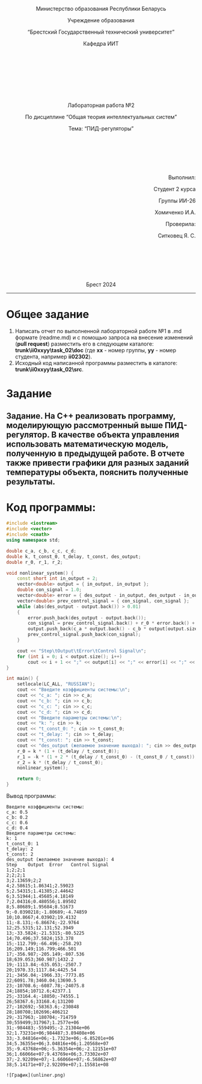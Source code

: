 <p align="center"> Министерство образования Республики Беларусь</p>
<p align="center">Учреждение образования</p>
<p align="center">“Брестский Государственный технический университет”</p>
<p align="center">Кафедра ИИТ</p>
<br><br><br><br><br><br><br>
<p align="center">Лабораторная работа №2</p>
<p align="center">По дисциплине “Общая теория интеллектуальных систем”</p>
<p align="center">Тема: “ПИД-регуляторы”</p>
<br><br><br><br><br>
<p align="right">Выполнил:</p>
<p align="right">Студент 2 курса</p>
<p align="right">Группы ИИ-26</p>
<p align="right">Хомиченко И.А.</p>
<p align="right">Проверила:</p>
<p align="right">Ситковец Я. С.</p>
<br><br><br><br><br>
<p align="center">Брест 2024</p>

---

# Общее задание #
1. Написать отчет по выполненной лабораторной работе №1 в .md формате (readme.md) и с помощью запроса на внесение изменений (**pull request**) разместить его в следующем каталоге: **trunk\ii0xxyy\task_02\doc** (где **xx** - номер группы, **yy** - номер студента, например **ii02302**).
2. Исходный код написанной программы разместить в каталоге: **trunk\ii0xxyy\task_02\src**.

# Задание #
Задание. На C++ реализовать программу, моделирующую рассмотренный выше ПИД-регулятор. В качестве объекта управления использовать математическую модель, полученную в предыдущей работе. В отчете также привести графики для разных заданий температуры объекта, пояснить полученные результаты.
---
# Код программы: #
```C++
#include <iostream>
#include <vector>
#include <cmath>
using namespace std;

double c_a, c_b, c_c, c_d;
double k, t_const_0, t_delay, t_const, des_output;
double r_0, r_1, r_2;

void nonlinear_system() {
	const short int in_output = 2;
	vector<double> output = { in_output, in_output }; 
	double con_signal = 1.0; 
	vector<double> error = { des_output - in_output, des_output - in_output }; 
	vector<double> prev_control_signal = { con_signal, con_signal }; 
	while (abs(des_output - output.back()) > 0.01)
	{
		error.push_back(des_output - output.back());
		con_signal = prev_control_signal.back() + r_0 * error.back() + r_1 * error[error.size() - 2] + r_2 * error[error.size() - 3];
		output.push_back(c_a * output.back() - c_b * output[output.size() - 2] + c_c * con_signal + c_d * sin(prev_control_signal.back()));
		prev_control_signal.push_back(con_signal);
	}

	cout << "Step\tOutput\tError\tControl Signal\n";
	for (int i = 0; i < output.size(); i++)
		cout << i + 1 << ";" << output[i] << ";" << error[i] << ";" << prev_control_signal[i] << endl;
}

int main() {
	setlocale(LC_ALL, "RUSSIAN");
	cout << "Введите коэффициенты системы:\n";
	cout << "c_a: "; cin >> c_a;
	cout << "c_b: "; cin >> c_b;
	cout << "c_c: "; cin >> c_c;
	cout << "c_d: "; cin >> c_d;
	cout << "Введите параметры системы:\n";
	cout << "k: "; cin >> k;
	cout << "t_const_0: "; cin >> t_const_0;
	cout << "t_delay: "; cin >> t_delay;
	cout << "t_const: "; cin >> t_const;
	cout << "des_output (желаемое значение выхода): "; cin >> des_output;
	r_0 = k * (1 + (t_delay / t_const_0));
	r_1 = -k * (1 + 2 * (t_delay / t_const_0) - (t_const_0 / t_const));
	r_2 = k * (t_delay / t_const_0);
	nonlinear_system();

	return 0;
}
```     
Вывод программы: 
```
Введите коэффициенты системы:
c_a: 0.5
c_b: 0.2
c_c: 0.6
c_d: 0.4
Введите параметры системы:
k: 1
t_const_0: 1
t_delay: 2
t_const: 2
des_output (желаемое значение выхода): 4
Step    Output  Error   Control Signal
1;2;2;1
2;2;2;1
3;2.13659;2;2
4;2.58615;1.86341;2.59023
5;2.54315;1.41385;2.44642
6;3.51944;1.45685;4.18149
7;2.04316;0.480556;1.89502
8;5.80689;1.95684;8.51673
9;-0.0390218;-1.80689;-4.74859
10;10.8667;4.03902;19.4132
11;-8.131;-6.86674;-22.9764
12;25.5315;12.131;52.3949
13;-33.5824;-21.5315;-80.5225
14;70.496;37.5824;153.378
15;-112.799;-66.496;-258.293
16;209.149;116.799;466.501
17;-356.987;-205.149;-807.536
18;639.053;360.987;1432.2
19;-1113.84;-635.053;-2507.7
20;1970.33;1117.84;4425.54
21;-3456.04;-1966.33;-7773.85
22;6091.78;3460.04;13690.5
23;-10708.6;-6087.78;-24075.8
24;18854;10712.6;42377.1
25;-33164.4;-18850;-74555.1
26;58367.6;33168.4;131200
27;-102692;-58363.6;-230848
28;180708;102696;406212
29;-317963;-180704;-714759
30;559499;317967;1.2577e+06
31;-984483;-559495;-2.21304e+06
32;1.73231e+06;984487;3.89408e+06
33;-3.04816e+06;-1.7323e+06;-6.85201e+06
34;5.36355e+06;3.04816e+06;1.20568e+07
35;-9.43768e+06;-5.36354e+06;-2.12151e+07
36;1.66066e+07;9.43769e+06;3.73302e+07
37;-2.92209e+07;-1.66066e+07;-6.56862e+07
38;5.14171e+07;2.92209e+07;1.15581e+08

![График](unliner.png)